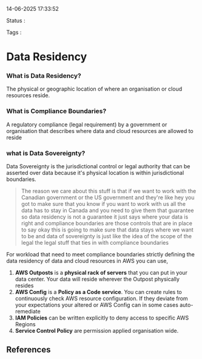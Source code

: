 14-06-2025 17:33:52

Status :

Tags :

# Data Residency

### What is Data Residency?

The physical or geographic location of where an organisation or cloud resources reside.

### What is Compliance Boundaries?

A regulatory compliance (legal requirement) by a government or organisation that describes where data and cloud resources are allowed to reside

### what is Data Sovereignty?

Data Sovereignty is the jurisdictional control or legal authority that can be asserted over data because it's physical location is within jurisdictional boundaries.

>The reason we care about this stuff is that if we want to work with the Canadian government or the US government and they're like hey you got to make sure that you know if you want to work with us all the data has to stay in Canada and you need to give them that guarantee so data residency is not a guarantee it just says where your data is right and compliance boundaries are those controls that are in place to say okay this is going to make sure that data stays where we want to be and data of sovereignty is just like the idea of the scope of the legal the legal stuff that ties in with compliance boundaries 

For workload that need to meet compliance boundaries strictly defining the data residency of data and cloud resources in AWS you can use, 
1. **AWS Outposts** is a **physical rack of servers** that you can put in your data center. Your data will reside wherever the Outpost physically resides
2. **AWS Config** is a **Policy as a Code service**. You can create rules to continuously check AWS resource configuration. If they deviate from your expectations your altered or AWS Config can in some cases auto-remediate
3. **IAM Policies** can be written explicitly to deny access to specific AWS Regions
4. **Service Control Policy** are permission applied organisation wide.

## References


